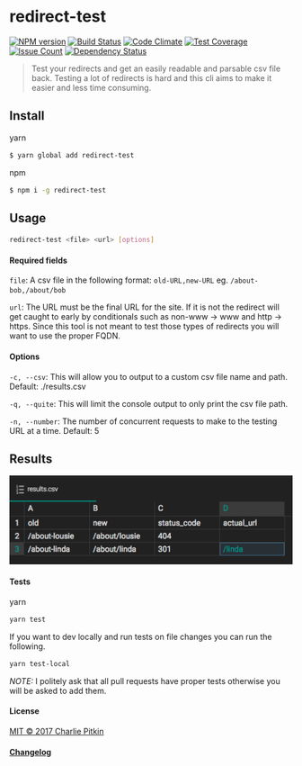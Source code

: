 # redirect-test

[![NPM version](https://img.shields.io/npm/v/redirect-test.svg?style=flat-square)](https://www.npmjs.com/package/redirect-test)
[![Build Status](https://travis-ci.org/cpitkin/redirect-test.svg?branch=master)](https://travis-ci.org/cpitkin/redirect-test)
[![Code Climate](https://codeclimate.com/github/cpitkin/redirect-test/badges/gpa.svg)](https://codeclimate.com/github/cpitkin/redirect-test)
[![Test Coverage](https://codeclimate.com/github/cpitkin/redirect-test/badges/coverage.svg)](https://codeclimate.com/github/cpitkin/redirect-test/coverage)
[![Issue Count](https://codeclimate.com/github/cpitkin/redirect-test/badges/issue_count.svg)](https://codeclimate.com/github/cpitkin/redirect-test)
[![Dependency Status](https://david-dm.org/cpitkin/redirect-test.svg)](https://david-dm.org/cpitkin/redirect-test)

> Test your redirects and get an easily readable and parsable csv file back. Testing a lot of redirects is hard and this cli aims to make it easier and less time consuming.

## Install

yarn

```sh
$ yarn global add redirect-test
```

npm

```sh
$ npm i -g redirect-test
```

## Usage

```sh
redirect-test <file> <url> [options]
```
#### Required fields

`file`: A csv file in the following format:
`old-URL,new-URL` eg. `/about-bob,/about/bob`

`url`: The URL must be the final URL for the site. If it is not the redirect will get caught to early by conditionals such as non-www -> www and http -> https. Since this tool is not meant to test those types of redirects you will want to use the proper FQDN.

#### Options

`-c, --csv`: This will allow you to output to a custom csv file name and path. Default: ./results.csv

`-q, --quite`: This will limit the console output to only print the csv file path.

`-n, --number`: The number of concurrent requests to make to the testing URL at a time. Default: 5

## Results

![Screenshot](images/results.csv.png)

#### Tests

yarn
```sh
yarn test
```

If you want to dev locally and run tests on file changes you can run the following.

```sh
yarn test-local
```

*NOTE:* I politely ask that all pull requests have proper tests otherwise you will be asked to add them.

#### License

[MIT © 2017 Charlie Pitkin](LICENSE)

#### [Changelog](CHANGELOG.md)
